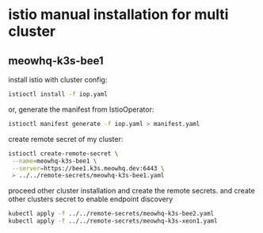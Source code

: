 # istio manual installation for multi cluster

## meowhq-k3s-bee1

install istio with cluster config:

```bash
istioctl install -f iop.yaml
```

or, generate  the manifest from  IstioOperator:

```bash
istioctl manifest generate -f iop.yaml > manifest.yaml
```

create remote secret of my cluster:

```bash
istioctl create-remote-secret \
 --name=meowhq-k3s-bee1 \
 --server=https://bee1.k3s.meowhq.dev:6443 \
 > ../../remote-secrets/meowhq-k3s-bee1.yaml
```

proceed other cluster installation and create the remote secrets. and create other clusters secret to enable  endpoint discovery

```bash
kubectl apply -f ../../remote-secrets/meowhq-k3s-bee2.yaml
kubectl apply -f ../../remote-secrets/meowhq-k3s-xeon1.yaml
```
